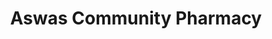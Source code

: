 ---
title: "Aswas Community Pharmacy"
url: /thiruvananthapuram/aswas-community-pharmacy/
shop: medical supply
---